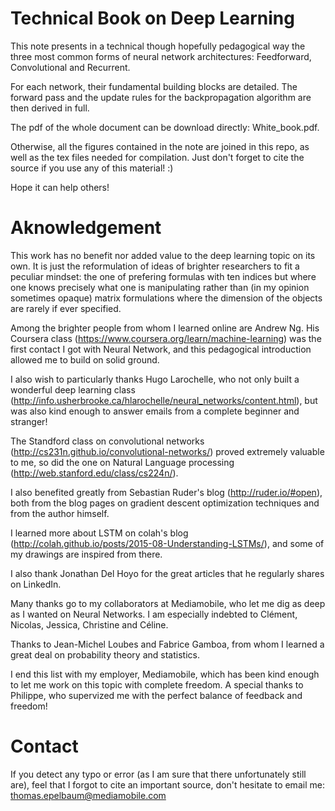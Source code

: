 # Technical Book on Deep Learning

This note presents in a technical though hopefully pedagogical way the three most common forms of neural network architectures: Feedforward, Convolutional and Recurrent.

For each network, their fundamental building blocks are detailed. The forward pass and the update rules for the backpropagation algorithm are then derived in full.

The pdf of the whole document can be download directly: White_book.pdf.

Otherwise, all the figures contained in the note are joined in this repo, as well as the tex files needed for compilation. Just don't forget to cite the source if you use any of this material! :)

Hope it can help others!

# Aknowledgement

This work has no benefit nor added value to the deep learning topic on its own. It is just the reformulation of ideas of brighter researchers to fit a peculiar mindset: the one of prefering formulas with ten indices but where one knows precisely what one is manipulating rather than (in my opinion sometimes opaque) matrix formulations where the dimension of the objects are rarely if ever specified. 

Among the brighter people from whom I learned online are Andrew Ng. His Coursera class (https://www.coursera.org/learn/machine-learning) was the first contact I got with Neural Network, and this pedagogical introduction allowed me to build on solid ground. 

I also wish to particularly thanks Hugo Larochelle, who not only built a wonderful deep learning class (http://info.usherbrooke.ca/hlarochelle/neural_networks/content.html), but was also kind enough to answer emails from a complete beginner and stranger!

The Standford class on convolutional networks (http://cs231n.github.io/convolutional-networks/) proved extremely valuable to me, so did the one on Natural Language processing (http://web.stanford.edu/class/cs224n/). 

I also benefited greatly from Sebastian Ruder's blog (http://ruder.io/#open), both from the blog pages on gradient descent optimization techniques and from the author himself. 

I learned more about LSTM on colah's blog (http://colah.github.io/posts/2015-08-Understanding-LSTMs/), and some of my drawings are inspired from there.

I also thank Jonathan Del Hoyo for the great articles that he regularly shares on LinkedIn.

Many thanks go to my collaborators at Mediamobile, who let me dig as deep as I wanted on Neural Networks. I am especially indebted to Clément, Nicolas, Jessica, Christine and Céline. 

Thanks to Jean-Michel Loubes and Fabrice Gamboa, from whom I learned a great deal on probability theory and statistics.

I end this list with my employer, Mediamobile, which has been kind enough to let me work on this topic with complete freedom. A special thanks to Philippe, who supervized me with the perfect balance of feedback and freedom! 

# Contact

If you detect any typo or error (as I am sure that there unfortunately still are), feel that I forgot to cite an important source, don't hesitate to email me:  thomas.epelbaum@mediamobile.com 
